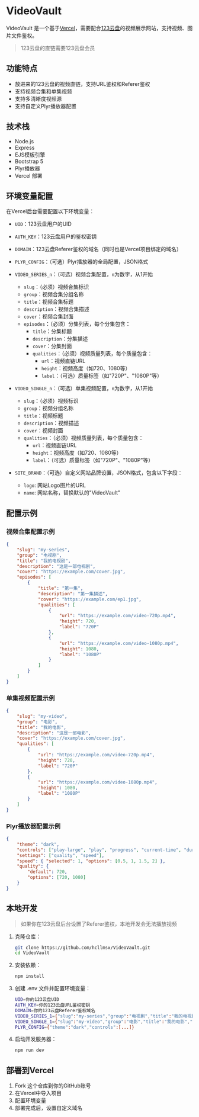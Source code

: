 # VideoVault

VideoVault 是一个基于[Vercel](https://vercel.com/home)，需要配合[123云盘](https://www.123pan.com/)的视频展示网站，支持视频、图片文件鉴权。

> 123云盘的直链需要123云盘会员

## 功能特点

- 放进来的123云盘的视频直链，支持URL鉴权和Referer鉴权
- 支持视频合集和单集视频
- 支持多清晰度视频源
- 支持自定义Plyr播放器配置

## 技术栈

- Node.js
- Express
- EJS模板引擎
- Bootstrap 5
- Plyr播放器
- Vercel 部署

## 环境变量配置

在Vercel后台需要配置以下环境变量：

- `UID`：123云盘用户的UID
- `AUTH_KEY`：123云盘用户的鉴权密钥
- `DOMAIN`：123云盘Referer鉴权的域名（同时也是Vercel项目绑定的域名）
- `PLYR_CONFIG`：（可选）Plyr播放器的全局配置，JSON格式
- `VIDEO_SERIES_n`：（可选）视频合集配置，`n`为数字，从1开始
  - `slug`：（必须）视频合集标识
  - `group`：视频合集分组名称
  - `title`：视频合集标题
  - `description`：视频合集描述
  - `cover`：视频合集封面
  - `episodes`：（必须）分集列表，每个分集包含：
    - `title`：分集标题
    - `description`：分集描述
    - `cover`：分集封面
    - `qualities`：（必须）视频质量列表，每个质量包含：
      - `url`：视频直链URL
      - `height`：视频高度（如720、1080等）
      - `label`：（可选）质量标签（如"720P"、"1080P"等）

- `VIDEO_SINGLE_n`：（可选）单集视频配置，`n`为数字，从1开始
  - `slug`：（必须）视频标识
  - `group`：视频分组名称
  - `title`：视频标题
  - `description`：视频描述
  - `cover`：视频封面
  - `qualities`：（必须）视频质量列表，每个质量包含：
    - `url`：视频直链URL
    - `height`：视频高度（如720、1080等）
    - `label`：（可选）质量标签（如"720P"、"1080P"等）

- `SITE_BRAND`：（可选）自定义网站品牌设置，JSON格式，包含以下字段：
  - `logo`: 网站Logo图片的URL
  - `name`: 网站名称，替换默认的"VideoVault"

## 配置示例

### 视频合集配置示例
```json
{
    "slug": "my-series",
    "group": "电视剧",
    "title": "我的电视剧",
    "description": "这是一部电视剧",
    "cover": "https://example.com/cover.jpg",
    "episodes": [
        {
            "title": "第一集",
            "description": "第一集描述",
            "cover": "https://example.com/ep1.jpg",
            "qualities": [
                {
                    "url": "https://example.com/video-720p.mp4",
                    "height": 720,
                    "label": "720P"
                },
                {
                    "url": "https://example.com/video-1080p.mp4",
                    "height": 1080,
                    "label": "1080P"
                }
            ]
        }
    ]
}
```

### 单集视频配置示例
```json
{
    "slug": "my-video",
    "group": "电影",
    "title": "我的电影",
    "description": "这是一部电影",
    "cover": "https://example.com/cover.jpg",
    "qualities": [
        {
            "url": "https://example.com/video-720p.mp4",
            "height": 720,
            "label": "720P"
        },
        {
            "url": "https://example.com/video-1080p.mp4",
            "height": 1080,
            "label": "1080P"
        }
    ]
}
```

### Plyr播放器配置示例
```json
{
    "theme": "dark",
    "controls": ["play-large", "play", "progress", "current-time", "duration", "mute", "volume", "fullscreen"],
    "settings": ["quality", "speed"],
    "speed": { "selected": 1, "options": [0.5, 1, 1.5, 2] },
    "quality": {
        "default": 720,
        "options": [720, 1080]
    }
}
```

## 本地开发

> 如果你在123云盘后台设置了Referer鉴权，本地开发会无法播放视频

1. 克隆仓库：

   ```bash
   git clone https://github.com/hcllmsx/VideoVault.git
   cd VideoVault
   ```

2. 安装依赖：

   ```bash
   npm install
   ```

3. 创建 .env 文件并配置环境变量：

   ```bash
   UID=你的123云盘UID
   AUTH_KEY=你的123云盘URL鉴权密钥
   DOMAIN=你的123云盘Referer鉴权域名
   VIDEO_SERIES_1={"slug":"my-series","group":"电视剧","title":"我的电视剧","description":"这是一部电视剧","cover":"https://example.com/cover.jpg","episodes":[...]}
   VIDEO_SINGLE_1={"slug":"my-video","group":"电影","title":"我的电影","description":"这是一部电影","cover":"https://example.com/cover.jpg","qualities":[...]}
   PLYR_CONFIG={"theme":"dark","controls":[...]}
   ```

4. 启动开发服务器：

   ```bash
   npm run dev
   ```

## 部署到Vercel

1. Fork 这个仓库到你的GitHub账号
2. 在Vercel中导入项目
3. 配置环境变量
4. 部署完成后，设置自定义域名
